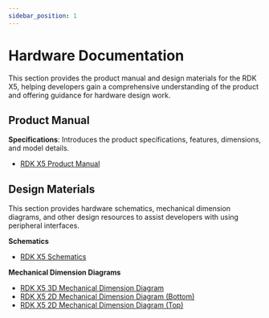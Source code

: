 ```yaml
---
sidebar_position: 1
---
```


# Hardware Documentation

This section provides the product manual and design materials for the RDK X5, helping developers gain a comprehensive understanding of the product and offering guidance for hardware design work.

## Product Manual

**Specifications**: Introduces the product specifications, features, dimensions, and model details.

- [RDK X5 Product Manual](https://archive.d-robotics.cc/downloads/en/hardware/rdk_x5/RDX%20X5.pdf)

## Design Materials

This section provides hardware schematics, mechanical dimension diagrams, and other design resources to assist developers with using peripheral interfaces.

**Schematics**
- [RDK X5 Schematics](https://archive.d-robotics.cc/downloads/hardware/rdk_x5/RDK_X5_IO_CONN_PUBLIC_V1.0.pdf)

**Mechanical Dimension Diagrams**
- [RDK X5 3D Mechanical Dimension Diagram](https://archive.d-robotics.cc/downloads/hardware/rdk_x5/RDK_LPDDR4_4266MHz_V1P0_pcb.stp)
- [RDK X5 2D Mechanical Dimension Diagram (Bottom)](https://archive.d-robotics.cc/downloads/hardware/rdk_x5/RDK_X5_LPDDR4_4266MHz_V1P0_bottom_dxf.dxf)
- [RDK X5 2D Mechanical Dimension Diagram (Top)](https://archive.d-robotics.cc/downloads/hardware/rdk_x5/RDK_X5_LPDDR4_4266MHz_V1P0_top_dxf.dxf)
